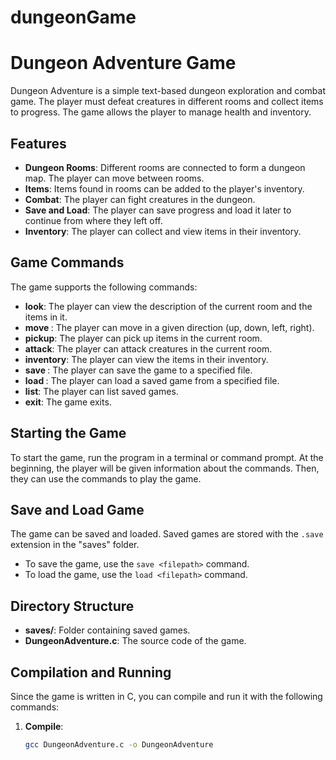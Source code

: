 # dungeonGame


# Dungeon Adventure Game

Dungeon Adventure is a simple text-based dungeon exploration and combat game. The player must defeat creatures in different rooms and collect items to progress. The game allows the player to manage health and inventory.

## Features

- **Dungeon Rooms**: Different rooms are connected to form a dungeon map. The player can move between rooms.
- **Items**: Items found in rooms can be added to the player's inventory.
- **Combat**: The player can fight creatures in the dungeon.
- **Save and Load**: The player can save progress and load it later to continue from where they left off.
- **Inventory**: The player can collect and view items in their inventory.

## Game Commands

The game supports the following commands:

- **look**: The player can view the description of the current room and the items in it.
- **move <direction>**: The player can move in a given direction (up, down, left, right).
- **pickup**: The player can pick up items in the current room.
- **attack**: The player can attack creatures in the current room.
- **inventory**: The player can view the items in their inventory.
- **save <filepath>**: The player can save the game to a specified file.
- **load <filepath>**: The player can load a saved game from a specified file.
- **list**: The player can list saved games.
- **exit**: The game exits.

## Starting the Game

To start the game, run the program in a terminal or command prompt. At the beginning, the player will be given information about the commands. Then, they can use the commands to play the game.

## Save and Load Game

The game can be saved and loaded. Saved games are stored with the `.save` extension in the "saves" folder.

- To save the game, use the `save <filepath>` command.
- To load the game, use the `load <filepath>` command.

## Directory Structure

- **saves/**: Folder containing saved games.
- **DungeonAdventure.c**: The source code of the game.

## Compilation and Running

Since the game is written in C, you can compile and run it with the following commands:

1. **Compile**:
   ```bash
   gcc DungeonAdventure.c -o DungeonAdventure
